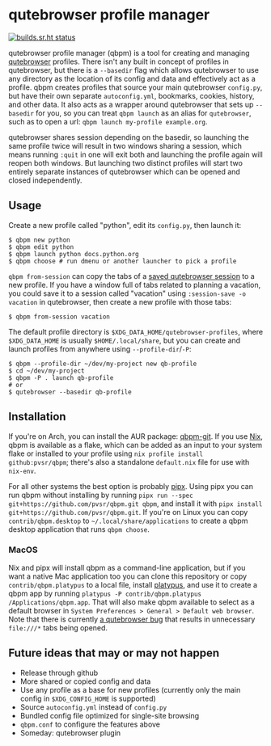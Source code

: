 # qutebrowser profile manager

[![builds.sr.ht status](https://builds.sr.ht/~pvsr/qbpm.svg)](https://builds.sr.ht/~pvsr/qbpm?)

qutebrowser profile manager (qbpm) is a tool for creating and managing
[qutebrowser](https://github.com/qutebrowser/qutebrowser) profiles. There isn't
any built in concept of profiles in qutebrowser, but there is a `--basedir` flag
which allows qutebrowser to use any directory as the location of its config and
data and effectively act as a profile. qbpm creates profiles that source your
main qutebrowser `config.py`, but have their own separate `autoconfig.yml`, bookmarks, cookies,
history, and other data. It also acts as a wrapper around qutebrowser that sets
up `--basedir` for you, so you can treat `qbpm launch` as an alias for
`qutebrowser`, such as to open a url: `qbpm launch my-profile example.org`.

qutebrowser shares session depending on the basedir, so launching the same
profile twice will result in two windows sharing a session, which means running
`:quit` in one will exit both and launching the profile again will reopen both
windows. But launching two distinct profiles will start two entirely separate
instances of qutebrowser which can be opened and closed independently.

## Usage
Create a new profile called "python", edit its `config.py`, then launch it:
```
$ qbpm new python
$ qbpm edit python
$ qbpm launch python docs.python.org
$ qbpm choose # run dmenu or another launcher to pick a profile
```

`qbpm from-session` can copy the tabs of a [saved qutebrowser
session](https://qutebrowser.org/doc/help/commands.html#session-save) to a new
profile. If you have a window full of tabs related to planning a vacation, you
could save it to a session called "vacation" using `:session-save -o vacation`
in qutebrowser, then create a new profile with those tabs:
```
$ qbpm from-session vacation
```

The default profile directory is `$XDG_DATA_HOME/qutebrowser-profiles`, where
`$XDG_DATA_HOME` is usually `$HOME/.local/share`, but you can create and launch
profiles from anywhere using `--profile-dir`/`-P`:
```
$ qbpm --profile-dir ~/dev/my-project new qb-profile
$ cd ~/dev/my-project
$ qbpm -P . launch qb-profile
# or
$ qutebrowser --basedir qb-profile
```

## Installation
If you're on Arch, you can install the AUR package: [qbpm-git](https://aur.archlinux.org/packages/qbpm-git).
If you use [Nix](https://nixos.org/), qbpm is available as a flake, which
can be added as an input to your system flake or installed to your profile using
`nix profile install github:pvsr/qbpm`; there's also a standalone `default.nix`
file for use with `nix-env`.

For all other systems the best option is probably [pipx](https://pipx.pypa.io/stable/).
Using pipx you can run qbpm without installing by running
`pipx run --spec git+https://github.com/pvsr/qbpm.git qbpm`, and install it with
`pipx install git+https://github.com/pvsr/qbpm.git`.
If you're on Linux you can copy `contrib/qbpm.desktop` to
`~/.local/share/applications` to create a qbpm desktop application that runs
`qbpm choose`.

### MacOS

Nix and pipx will install qbpm as a command-line application, but if you want a
native Mac application too you can clone this repository or copy
`contrib/qbpm.platypus` to a local file, install [platypus](https://sveinbjorn.org/platypus),
and use it to create a qbpm app by running `platypus -P contrib/qbpm.platypus /Applications/qbpm.app`.
That will also make qbpm available to select as a default browser in `System Preferences > General > Default web browser`.
Note that there is currently [a qutebrowser bug](https://github.com/qutebrowser/qutebrowser/issues/3719)
that results in unnecessary `file:///*` tabs being opened.

## Future ideas that may or may not happen
- Release through github
- More shared or copied config and data
- Use any profile as a base for new profiles (currently only the main config in
  `$XDG_CONFIG_HOME` is supported)
- Source `autoconfig.yml` instead of `config.py`
- Bundled config file optimized for single-site browsing
- `qbpm.conf` to configure the features above
- Someday: qutebrowser plugin
